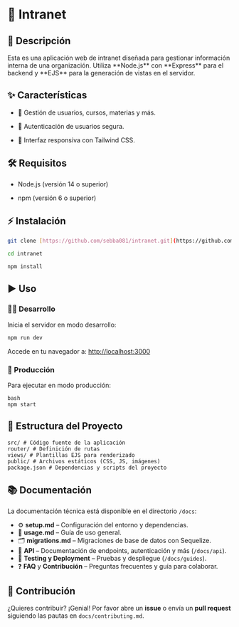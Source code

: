 # 🚪 Intranet

## 📖 Descripción

Esta es una aplicación web de intranet diseñada para gestionar información interna de una organización. Utiliza \*\*Node.js\*\* con \*\*Express\*\* para el backend y \*\*EJS\*\* para la generación de vistas en el servidor.

## ✨ Características

- 👥 Gestión de usuarios, cursos, materias y más.

- 🔐 Autenticación de usuarios segura.

- 🎨 Interfaz responsiva con Tailwind CSS.

## 🛠️ Requisitos

- Node.js (versión 14 o superior)

- npm (versión 6 o superior)

## ⚡ Instalación

```bash
git clone [https://github.com/sebba081/intranet.git](https://github.com/sebba081/intranet.git)
```
```bash
cd intranet
```
```bash
npm install
```

## ▶️ Uso

### 🧑‍💻 Desarrollo

Inicia el servidor en modo desarrollo:

```bash
npm run dev
```

Accede en tu navegador a: [http://localhost:3000](http://localhost:3000)

### 🚀 Producción

Para ejecutar en modo producción:

```
bash
npm start
```

## 📁 Estructura del Proyecto

```plaintext
src/ # Código fuente de la aplicación 
router/ # Definición de rutas 
views/ # Plantillas EJS para renderizado 
public/ # Archivos estáticos (CSS, JS, imágenes) 
package.json # Dependencias y scripts del proyecto
```

## 📚 Documentación

La documentación técnica está disponible en el directorio `/docs`:

* ⚙️ **setup.md** – Configuración del entorno y dependencias.
* 📖 **usage.md** – Guía de uso general.
* 🗂️ **migrations.md** – Migraciones de base de datos con Sequelize.
* 📡 **API** – Documentación de endpoints, autenticación y más (`/docs/api`).
* 🧪 **Testing y Deployment** – Pruebas y despliegue (`/docs/guides`).
* ❓ **FAQ** y **Contribución** – Preguntas frecuentes y guía para colaborar.

## 🤝 Contribución

¿Quieres contribuir? ¡Genial!
Por favor abre un **issue** o envía un **pull request** siguiendo las pautas en `docs/contributing.md`.
